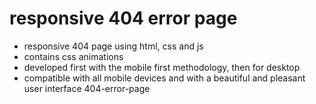 # responsive 404 error page

- responsive 404 page using html, css and js
- contains css animations
- developed first with the mobile first methodology, then for desktop
- compatible with all mobile devices and with a beautiful and pleasant user interface 404-error-page